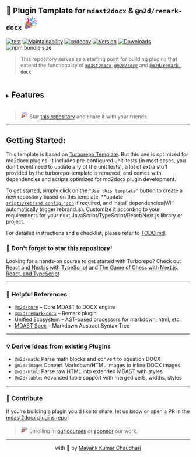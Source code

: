 ## 🧩 Plugin Template for `mdast2docx` & `@m2d/remark-docx` <img src="https://raw.githubusercontent.com/mayank1513/mayank1513/main/popper.png" style="height: 40px"/>

[![test](https://github.com/md2docx/md2docx-plugin-template/actions/workflows/test.yml/badge.svg)](https://github.com/md2docx/md2docx-plugin-template/actions/workflows/test.yml) [![Maintainability](https://api.codeclimate.com/v1/badges/aa896ec14c570f3bb274/maintainability)](https://codeclimate.com/github/md2docx/md2docx-plugin-template/maintainability) [![codecov](https://codecov.io/gh/md2docx/md2docx-plugin-template/graph/badge.svg)](https://codecov.io/gh/md2docx/md2docx-plugin-template) [![Version](https://img.shields.io/npm/v/@m2d/emoji.svg?colorB=green)](https://www.npmjs.com/package/@m2d/emoji) [![Downloads](https://img.jsdelivr.com/img.shields.io/npm/d18m/@m2d/emoji.svg)](https://www.npmjs.com/package/@m2d/emoji) ![npm bundle size](https://img.shields.io/bundlephobia/minzip/@m2d/emoji)

> This repository serves as a starting point for building plugins that extend the functionality of [`mdast2docx`](https://www.npmjs.com/package/mdast2docx), [`@m2d/core`](https://www.npmjs.com/package/@m2d/core) and [`@m2d/remark-docx`](https://www.npmjs.com/package/@m2d/remark-docx).

<details>
<summary style="cursor:pointer"><h2 style="display:inline-block">Features</h2></summary>

This template offers the following pre-configured features. Additionally, your repository will automatically be re-branded with the help of workflows and post-install scripts.

✅ Monorepo powered by Turborepo and GitHub actions for automating building, testing, and deploying your plugin library

✅ Examples with Next.js, and Vite to showcase how your library can be utilized, also helps in quick manual testing

✅ Examples pre-configured for Light/Dark theme based on user preference

✅ Examples ready to be deployed to Vercel

✅ Code of Conduct and contributing files, ready for customization

✅ Prettier and linter configured according to modern best practices (Feel free to add your flavor)

✅ Recommended VSCode extensions - Prettier and [Kanban board](https://github.com/mayank1513/vscode-extension-trello-kanban-board) for code formatting and project management directly within your IDE

✅ Test setup with Vitest - A modern and fast testing framework supporting Jest-like APIs

✅ Workflows to automate testing on every pull-request or code push event

✅ Workflow to automatically publish and create GitHub releases when you update your library's `package.json` file.

✅ Workflow to automatically rebrand the entire template based on your repository name. (Refer [TODO.md](./TODO.md))

✅ Plus, this repo includes a quick checklist for configuring Codecov and other badges, setting up your docs website on GitHub pages, and more. See [Checklist](./TODO.md) or open TKB(Workspace) if you have installed the Trello-Kanban-Board extension.

</details>

> <img src="https://raw.githubusercontent.com/mayank1513/mayank1513/main/popper.png" style="height: 20px"/> Star [this repository](https://github.com/md2docx/md2docx-plugin-template) and share it with your friends.

---

## Getting Started:

This template is based on [Turborepo Template](https://github.com/react18-tools/turborepo-template/). But this one is optimized for md2docx plugins. It includes pre-configured unit-tests (in most cases, you don't event need to update any of the unit tests), a lot of extra stuff provided by the turborepo-template is removed, and comes with dependencies and scripts optimized for md2docx plugin development.

To get started, simply click on the `"Use this template"` button to create a new repository based on this template, \*\*update [`sripts/rebrand.config.json`](./scripts/rebrand.config.json) if required, and install dependencies(Will automatically trigger rebrand.js). Customize it according to your requirements for your next JavaScript/TypeScript/React/Next.js library or project.

For detailed instructions and a checklist, please refer to [TODO.md](./TODO.md).

### 🤩 Don't forget to star [this repository](https://github.com/react18-tools/turborepo-template)!

Looking for a hands-on course to get started with Turborepo? Check out [React and Next.js with TypeScript](https://mayank-chaudhari.vercel.app/courses/react-and-next-js-with-typescript) and [The Game of Chess with Next.js, React, and TypeScript](https://www.udemy.com/course/game-of-chess-with-nextjs-react-and-typescript/?referralCode=851A28F10B254A8523FE)

---

### 🧰 Helpful References

- [`@m2d/core`](https://www.npmjs.com/package/@m2d/core) – Core MDAST to DOCX engine
- [`@m2d/remark-docx`](https://www.npmjs.com/package/@m2d/remark-docx) – Remark plugin
- [Unified Ecosystem](https://unifiedjs.com) – AST-based processors for markdown, html, etc.
- [MDAST Spec](https://github.com/syntax-tree/mdast) – Markdown Abstract Syntax Tree

---

### 💡 Derive Ideas from existing Plugins

- `@m2d/math`: Parse math blocks and convert to equation DOCX
- `@m2d/image`: Convert Markdown/HTML images to inline DOCX images
- `@m2d/html`: Parse raw HTML into extended MDAST with styles
- `@m2d/table`: Advanced table support with merged cells, widths, styles

---

### 🙌 Contribute

If you’re building a plugin you'd like to share, let us know or open a PR in the [mdast2docx plugins repo](https://github.com/m2djs/mdast2docx)!

> <img src="https://raw.githubusercontent.com/mayank1513/mayank1513/main/popper.png" style="height: 20px"/> Enrolling in [our courses](https://mayank-chaudhari.vercel.app/courses) or [sponsor](https://github.com/sponsors/mayank1513) our work.

<hr />

<p align="center" style="text-align:center">with 💖 by <a href="https://mayank-chaudhari.vercel.app" target="_blank">Mayank Kumar Chaudhari</a></p>
